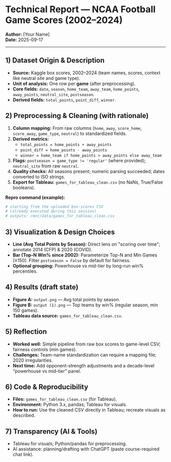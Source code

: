 # Technical Report — NCAA Football Game Scores (2002–2024)

**Author:** [Your Name]  
**Date:** 2025-09-17

---

## 1) Dataset Origin & Description
- **Source:** Kaggle box scores, 2002–2024 (team names, scores, context like neutral site and game type).
- **Unit of analysis:** One row per **game** (after preprocessing).
- **Core fields:** `date`, `season`, `home_team`, `away_team`, `home_points`, `away_points`, `neutral_site`, `postseason`.
- **Derived fields:** `total_points`, `point_diff`, `winner`.

## 2) Preprocessing & Cleaning (with rationale)
1. **Column mapping:** From raw columns (`home`, `away`, `score_home`, `score_away`, `game_type`, `neutral`) to standardized fields.  
2. **Derived metrics:**  
   - `total_points = home_points + away_points`  
   - `point_diff = home_points - away_points`  
   - `winner = home_team if home_points > away_points else away_team`
3. **Flags:** `postseason = game_type != 'regular'` (where provided); `neutral_site` from raw `neutral`.
4. **Quality checks:** All seasons present; numeric parsing succeeded; dates converted to ISO strings.
5. **Export for Tableau:** `games_for_tableau_clean.csv` (no NaNs, True/False booleans).

**Repro command (example):**
```bash
# starting from the uploaded box-scores CSV
# (already executed during this session)
# outputs: /mnt/data/games_for_tableau_clean.csv
```

## 3) Visualization & Design Choices
- **Line (Avg Total Points by Season):** Direct lens on "scoring over time"; annotate 2014 (CFP) & 2020 (COVID).  
- **Bar (Top-N Win% since 2002):** Parameterize Top-N and Min Games (≥150). Filter `postseason = False` by default for fairness.  
- **Optional grouping:** Powerhouse vs mid-tier by long-run win% percentiles.

## 4) Results (draft state)
- **Figure A:** `output.png` — Avg total points by season.  
- **Figure B:** `output (1).png` — Top teams by win% (regular season, min 150 games).  
- **Tableau data source:** `games_for_tableau_clean.csv`.

## 5) Reflection
- **Worked well:** Simple pipeline from raw box scores to game-level CSV; fairness controls (min games).  
- **Challenges:** Team-name standardization can require a mapping file; 2020 irregularities.  
- **Next time:** Add opponent-strength adjustments and a decade-level “powerhouse vs mid-tier” panel.

## 6) Code & Reproducibility
- **Files:** `games_for_tableau_clean.csv` (for Tableau).  
- **Environment:** Python 3.x, pandas; Tableau for visuals.  
- **How to run:** Use the cleaned CSV directly in Tableau; recreate visuals as described.

## 7) Transparency (AI & Tools)
- Tableau for visuals; Python/pandas for preprocessing.  
- AI assistance: planning/drafting with ChatGPT (paste course-required chat link).